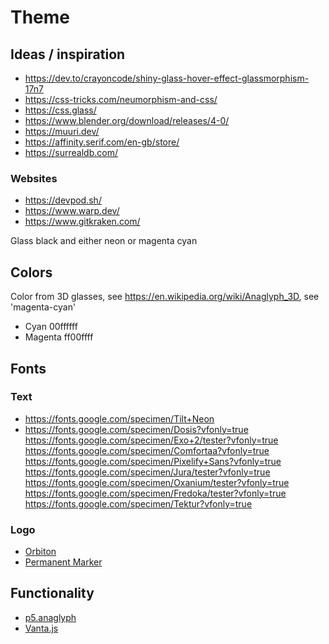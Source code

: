 

# Theme
## Ideas / inspiration

* https://dev.to/crayoncode/shiny-glass-hover-effect-glassmorphism-17n7
* https://css-tricks.com/neumorphism-and-css/
* https://css.glass/
* https://www.blender.org/download/releases/4-0/
* https://muuri.dev/
* https://affinity.serif.com/en-gb/store/
* https://surrealdb.com/

### Websites
* https://devpod.sh/
* https://www.warp.dev/
* https://www.gitkraken.com/

Glass black and either neon or magenta cyan

## Colors
Color from 3D glasses, see https://en.wikipedia.org/wiki/Anaglyph_3D, see 'magenta-cyan'
* Cyan 00ffffff
* Magenta ff00ffff

## Fonts

### Text

* https://fonts.google.com/specimen/Tilt+Neon
* https://fonts.google.com/specimen/Dosis?vfonly=true
https://fonts.google.com/specimen/Exo+2/tester?vfonly=true
https://fonts.google.com/specimen/Comfortaa?vfonly=true
https://fonts.google.com/specimen/Pixelify+Sans?vfonly=true
https://fonts.google.com/specimen/Jura/tester?vfonly=true
https://fonts.google.com/specimen/Oxanium/tester?vfonly=true
https://fonts.google.com/specimen/Fredoka/tester?vfonly=true
https://fonts.google.com/specimen/Tektur?vfonly=true

### Logo
* [Orbiton](https://github.com/theleagueof/orbitron)
* [Permanent Marker](https://fonts.google.com/specimen/Permanent+Marker/about)

## Functionality

* [p5.anaglyph](https://github.com/jdeboi/p5.anaglyph)
* [Vanta.js](https://www.vantajs.com/)
